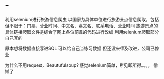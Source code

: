 # -
利用selenium进行旅游信息爬虫
以国家为具体单位进行旅游景点信息爬取，包括但不限于：门票、营业时间、中文名、英文名、联系电话、营业时间
旅游景点的具体链接爬取文件是综合了网上各位前辈的代码进行改编
利用selenium爬取部分自己写的

原本想将数据直接写进SQL 可以给自己当练习数据
但还没来得及改进，公司已停业

为什么不用request，Beautufulsoup?
感觉selenium简单，所见即所得。。。。 偷懒了

